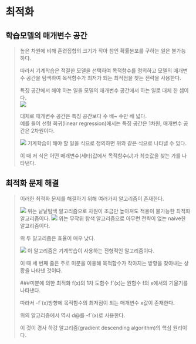 최적화
===================
학습모델의 매개변수 공간
----------------

>높은 차원에 비해 훈련집합의 크기가 작아 참인 확률분포를 구하는 일은 불가능하다.  
>  
>따라서 기계학습은 적절한 모델을 선택하여 목적함수를 정의하고 모델의 매개변수 공간을 탐색하여 목적함수가 최저가 되는 최적점을 찾는 전략을 사용한다.  
>  
>특징 공간에서 해야 하는 일을 모델의 매개변수 공간에서 하는 일로 대체 한 셈이다.  
><img src="https://user-images.githubusercontent.com/112842153/226810889-1a42428d-d648-48e6-a1fc-fe620d9f65d1.png" /> 
>  
>대체로 매개변수 공간은 특징 공간보다 수 배~ 수만 배 넓다.  
>예를 들어 선형 회귀(linear regression)에서는 특징 공간은 1차원, 매개변수 공간은 2차원이다.  
>  
><img src="https://user-images.githubusercontent.com/112842153/226812574-874b7dbc-7f53-4dff-9dc0-79cf9c32c4e3.png" />  
>기계학습이 해야 할 일을 식으로 정의하면 위와 같은 식으로 나타낼 수 있다.  
>  
>이 때 저 식은 어떤 매개변수(세타)값에서 목적함수(J)가 최솟값을 찾는 가를 나타낸다.  
>  
최적화 문제 해결
------------------
>이러한 최적화 문제를 해결하기 위해 여러가지 알고리즘이 존재한다.  
>  
><img src="https://user-images.githubusercontent.com/112842153/226813148-6331546c-fdc0-4d72-98be-d2bdd01ade6a.png" />  
>위는 낱낱탐색 알고리즘으로 차원이 조금만 높아져도 적용이 불가능한 최적화 알고리즘이다.  
>  
><img src="https://user-images.githubusercontent.com/112842153/226813346-0cc040e8-d8f6-4f68-abf0-ec9c04503066.png" />  
>위는 무작위 탐색 알고리즘으로 아무런 전략이 없는 naive한 알고리즘이다.  
>  
>위 두 알고리즘은 효율이 매우 낮다. 
>  
><img src="https://user-images.githubusercontent.com/112842153/226813585-12241593-5e6b-478d-a0d0-cb6667021e58.png" />  
>이 알고리즘은 기계학습이 사용하는 전형적인 알고리즘이다.  
>  
>이 때 세 번째 줄은 주로 미분을 이용해 목적함수가 작아지는 방향을 찾아내는 상황을 나타낸 것이다.  
>  
>###미분에 의한 최적화
>f(x)의 1차 도함수 f`(x)는 원함수 f의 x에서의 기울기를 나타낸다. 
>  
>따라서 -f`(x)방향에 목적함수의 최저점이 되는 매개변수 x값이 존재한다.  
>  
>위의 알고리즘에서 역시 d@를 -f`(x)로 사용한다.  
>  
>이 것이 경사 하강 알고리즘(gradient descending algorithm)의 핵심 원리이다.  
>